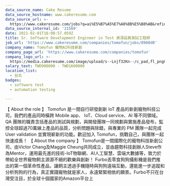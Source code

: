 ```yaml
---
data_source_name: Cake Resume
data_source_hostname: www.cakeresume.com
data_source_url: >-
  https://www.cakeresume.com/jobs?q=ai%E5%B7%A5%E7%A8%8B%E5%B8%AB&refinementList%5Blang_[…]y_type%5D=per_year&range%5Bsalary_range%5D%5Bmin%5D=1000000
data_source_internal_id: '21569'
date: 2021-02-01T16:08:57.059Z
title: Sr. Software Development Engineer in Test 資深品質測試工程師
job_url: 'https://www.cakeresume.com/companies/tomofun/jobs/8960d0'
company_name: Tomofun 寵物AI科技新創
company_page_url: 'https://www.cakeresume.com/companies/tomofun'
company_logo_url: >-
  https://media.cakeresume.com/image/upload/s--Lnjf32Kn--/c_pad,fl_png8,h_200,w_200/v1594890273/ztfrcn5jli33qaw9bpsz.png
salary_text: TWD900000 - TWD1600000
location_list:
  - 台北
badges:
  - software test
  - automation testing

---
```


【 About the role 】 Tomofun 是一間自行研發創新 IoT 產品的新創寵物科技公司，我們的產品同時橫跨 Mobile app、 IoT、Cloud service、AI 等不同領域。 QA 團隊的職責含括產品的測試與規劃，與開發團隊一同規劃與實施產品發布，監控全球超過70萬線上產品的品質，分析問題與除錯，與專業的 PM 團隊一起完成 User validation 並實現嶄新的功能。歡迎加入 Tomofun，挑戰自己，與團隊一起快速成長！ 【 About the company 】 Tomofun是一間國際化的寵物科技新創公司，由Victor Chang及Maggie Cheung共同成立，並由趨勢科技創辦人Steve作為Mentor，運用最先進的技術-IoT物聯網、AI人工智慧、雲端大數據等，致力於帶給全世界寵物飼主源源不絕的歡樂與創新！ Furbo丟零食狗狗攝影機是我們推出的第一個革命性產品，讓飼主透過手機隨時與狗狗遠端互動，還能進一步追蹤和分析狗狗的行為，真正實踐寵物就是家人，永遠緊緊相依的願景。Furbo不只在台灣受注目，於全球十個國家的Amazon平台上